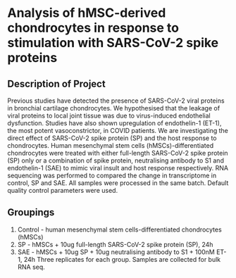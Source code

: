 # Analysis of hMSC-derived chondrocytes in response to stimulation with SARS-CoV-2 spike proteins

## Description of Project

Previous studies have detected the presence of SARS-CoV-2 viral proteins in bronchial cartilage chondrocytes. We hypothesised that the leakage of viral proteins to local joint tissue was due to virus-induced endothelial dysfunction. Studies have also shown upregulation of endothelin-1 (ET-1), the most potent vasoconstrictor, in COVID patients. We are investigating the direct effect of SARS-CoV-2 spike protein (SP) and the host response to chondrocytes. Human mesenchymal stem cells (hMSCs)-differentiated chondrocytes were treated with either full-length SARS-CoV-2 spike protein (SP) only or a combination of spike protein, neutralising antibody to S1 and endothelin-1 (SAE) to mimic viral insult and host response respectively. RNA sequencing was performed to compared the change in transcriptome in control, SP and SAE. All samples were processed in the same batch. Default quality control parameters were used. 

## Groupings
1. Control - human mesenchymal stem cells-differentiated chondrocytes (hMSCs)
2. ⁠SP - hMSCs + 10ug full-length SARS-CoV-2 spike protein (SP), 24h
3. ⁠SAE - hMSCs + 10ug SP + 10ug neutralising antibody to S1 + 100nM ET-1, 24h
Three replicates for each group. Samples are collected for bulk RNA seq.
